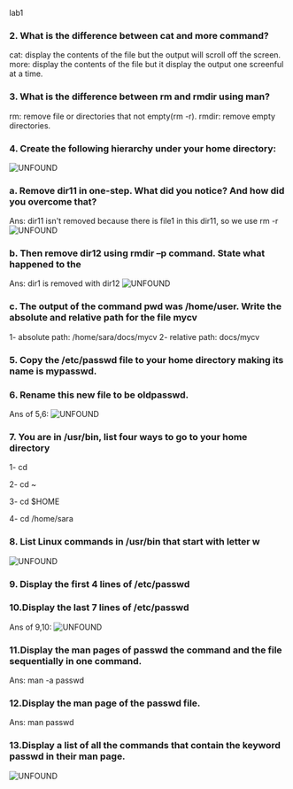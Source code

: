 lab1

### 2. What is the difference between cat and more command?
cat: display the contents of the file but the output will scroll off the screen.     
more: display the contents of the file but it display the output one screenful at a time.

### 3. What is the difference between rm and rmdir using man?
rm: remove file or directories that not empty(rm -r).
rmdir: remove empty directories.  

### 4. Create the following hierarchy under your home directory:
![UNFOUND](https://github.com/sara-aref/Linux/assets/147546807/46cb5396-7d88-46cf-81a7-437d791684b7)


### a. Remove dir11 in one-step. What did you notice? And how did you overcome that?
Ans: dir11 isn't removed because there is file1 in this dir11, so we use rm -r
![UNFOUND](https://github.com/sara-aref/Linux/assets/147546807/fd067ca8-1853-499d-83c1-fd77b607d9a5)


### b. Then remove dir12 using rmdir –p command. State what happened to the
Ans: dir1 is removed with dir12
![UNFOUND](https://github.com/sara-aref/Linux/assets/147546807/0ebd0b6d-ac36-4d7a-a63b-f7e5f228971c)

### c. The output of the command pwd was /home/user. Write the absolute and relative path for the file mycv
1- absolute path: /home/sara/docs/mycv
2- relative path: docs/mycv

### 5. Copy the /etc/passwd file to your home directory making its name is mypasswd.
### 6. Rename this new file to be oldpasswd.
Ans of 5,6:
![UNFOUND](https://github.com/sara-aref/Linux/assets/147546807/8232087c-7cca-4a96-befb-8b18b0629e86)

### 7. You are in /usr/bin, list four ways to go to your home directory
1- cd

2- cd ~

3- cd $HOME

4- cd /home/sara

### 8. List Linux commands in /usr/bin that start with letter w
![UNFOUND](https://github.com/sara-aref/Linux/assets/147546807/d5a9d45c-36d2-4e6b-ab6f-0d3ff42f2b4f)
   
### 9. Display the first 4 lines of /etc/passwd
### 10.Display the last 7 lines of /etc/passwd
Ans of 9,10:
![UNFOUND](https://github.com/sara-aref/Linux/assets/147546807/a228f3e9-7fd0-438d-825f-d49748a772e7)

### 11.Display the man pages of passwd the command and the file sequentially in one command.
Ans: man -a passwd

### 12.Display the man page of the passwd file.
Ans: man passwd

### 13.Display a list of all the commands that contain the keyword passwd in their man page.
![UNFOUND](https://github.com/sara-aref/Linux/assets/147546807/8d217eb6-6d9f-4e4a-8be1-4c52078f0718)
